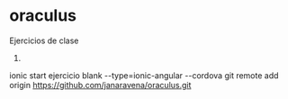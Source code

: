 # oraculus
Ejercicios de clase

1)
ionic start ejercicio blank --type=ionic-angular --cordova
git remote add origin https://github.com/janaravena/oraculus.git

